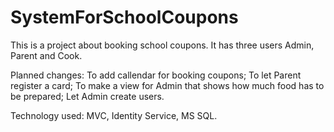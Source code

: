 # SystemForSchoolCoupons

This is a project about booking school coupons. It has three users Admin, Parent and Cook.

Planned changes: 
To add callendar for booking coupons; To let Parent register a card; 
To make a view for Admin that shows how much food has to be prepared;
Let Admin create users.


Technology used: MVC, Identity Service, MS SQL.

